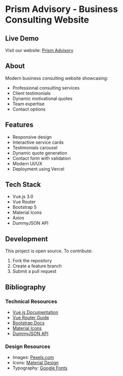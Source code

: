 # Prism Advisory - Business Consulting Website

## Live Demo
Visit our website: [Prism Advisory](https://daw-lac.vercel.app/)

## About
Modern business consulting website showcasing:
- Professional consulting services
- Client testimonials
- Dynamic motivational quotes
- Team expertise
- Contact options

## Features
- Responsive design
- Interactive service cards
- Testimonials carousel
- Dynamic quote generation
- Contact form with validation
- Modern UI/UX
- Deployment using Vercel

## Tech Stack
- Vue.js 3.0
- Vue Router
- Bootstrap 5
- Material Icons
- Axios
- DummyJSON API


## Development
This project is open source. To contribute:
1. Fork the repository
2. Create a feature branch
3. Submit a pull request

## Bibliography

### Technical Resources
- [Vue.js Documentation](https://vuejs.org/)
- [Vue Router Guide](https://router.vuejs.org/)
- [Bootstrap Docs](https://getbootstrap.com/)
- [Material Icons](https://fonts.google.com/icons)
- [DummyJSON API](https://dummyjson.com/docs/quotes)

### Design Resources
- Images: [Pexels.com](https://www.pexels.com)
- Icons: [Material Design](https://material.io/icons)
- Typography: [Google Fonts](https://fonts.google.com)

